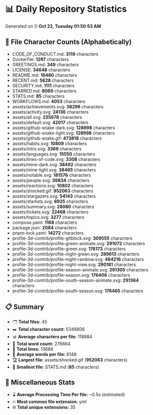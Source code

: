 # 📊 Daily Repository Statistics
Generated on ⏰ **Oct 22, Tuesday 01:50:53 AM**

## 📂 File Character Counts (Alphabetically)
- CODE_OF_CONDUCT.md: **3119** characters
- Dockerfile: **1297** characters
- GREETINGS.md: **349** characters
- LICENSE: **34648** characters
- README.md: **16480** characters
- RECENT.md: **5628** characters
- SECURITY.md: **1111** characters
- STARRED.md: **8060** characters
- STATS.md: **85** characters
- WORKFLOWS.md: **4053** characters
- assets/achievements.svg: **38296** characters
- assets/activity.svg: **24136** characters
- assets/all.svg: **235678** characters
- assets/default.svg: **42017** characters
- assets/github-snake-dark.svg: **128998** characters
- assets/github-snake-light.svg: **128998** characters
- assets/github-snake.gif: **473818** characters
- assets/habits.svg: **10809** characters
- assets/intro.svg: **3369** characters
- assets/languages.svg: **15550** characters
- assets/lines-of-code.svg: **3308** characters
- assets/mine-dark.svg: **38492** characters
- assets/mine-light.svg: **38465** characters
- assets/notable.svg: **181576** characters
- assets/people.svg: **39834** characters
- assets/reactions.svg: **10802** characters
- assets/shocked.gif: **952063** characters
- assets/stargazers.svg: **54143** characters
- assets/starlists.svg: **6925** characters
- assets/summary.svg: **28080** characters
- assets/tickets.svg: **22468** characters
- assets/topics.svg: **3277** characters
- compose.yaml: **1168** characters
- package.json: **2084** characters
- pnpm-lock.yaml: **14272** characters
- profile-3d-contrib/profile-gitblock.svg: **309555** characters
- profile-3d-contrib/profile-green-animate.svg: **291072** characters
- profile-3d-contrib/profile-green.svg: **176173** characters
- profile-3d-contrib/profile-night-green.svg: **289613** characters
- profile-3d-contrib/profile-night-rainbow.svg: **484216** characters
- profile-3d-contrib/profile-night-view.svg: **290181** characters
- profile-3d-contrib/profile-season-animate.svg: **291305** characters
- profile-3d-contrib/profile-season.svg: **176406** characters
- profile-3d-contrib/profile-south-season-animate.svg: **291364** characters
- profile-3d-contrib/profile-south-season.svg: **176465** characters

## 📋 Summary
- 🗂️ **Total files:** 45
- ✒️ **Total character count:** 5349806
- 📊 **Average characters per file:** 118884
- 📝 **Total word count:** 276664
- 🧾 **Total lines:** 13688
- 📐 **Average words per file:** 6148
- 🏆 **Largest file:** assets/shocked.gif (**952063** characters)
- 🥉 **Smallest file:** STATS.md (**85** characters)

## 🌟 Miscellaneous Stats
- ⌛ **Average Processing Time Per file:** ~0.5s (estimated)
- 🔥 **Most common file extension:** yml
- 🌐 **Total unique extensions:** 35
